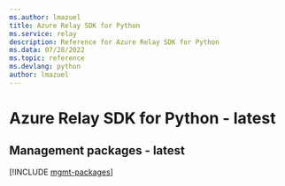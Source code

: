 ```yaml
---
ms.author: lmazuel
title: Azure Relay SDK for Python
ms.service: relay
description: Reference for Azure Relay SDK for Python
ms.data: 07/28/2022
ms.topic: reference
ms.devlang: python
author: lmazuel
---
```

# Azure Relay SDK for Python - latest

## Management packages - latest
[!INCLUDE [mgmt-packages](relay-mgmt-index.md)]